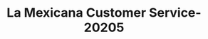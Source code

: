 ---
f_zip-code: 93203
f_state-code: CA
title: La Mexicana Customer Service-20205
f_phone: 661-854-7729
f_city-only: Arvin
f_address: 201 Bear Mountain Blvd Arvin
f_location-unique-id: '20205'
slug: la-mexicana-customer-service-20205
updated-on: '2024-05-30T13:46:58.046Z'
created-on: '2024-05-30T13:36:59.803Z'
published-on: '2024-05-30T13:54:32.469Z'
f_city-state: cms/city/arvin-ca.md
f_company: cms/company/la-mexicana-customer-service.md
f_state: cms/state/california.md
layout: '[payday-loan].html'
tags: payday-loan
---